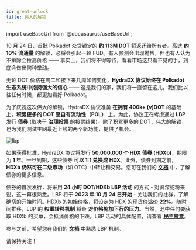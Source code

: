 ```yaml
---
id: great-unlock
title: 伟大的解锁
---
```


import useBaseUrl from '@docusaurus/useBaseUrl';

10 月 24 日，首批 Polkadot 众贷锁定的 **约 113M DOT** 将返还给所有者。高达 **约 10% 流通量** 的解锁，必将会引起一轮 FUD。有人预测会出现抛售，但也有人认为不排除会拉高价格 —— 事实上，我们将不得等待，看看市场这只看不见的手，到底会做出何种举动。

无论 DOT 价格在周二和接下来几周如何变化，**HydraDX 协议始终在 Polkadot 生态系统中抱持强大的信心** —— 这是我们的家，我们将一直留在这儿，我们比以往任何时候，都更加看好 Polkadot。

为了庆祝这次伟大的解锁，HydraDX 协议准备 **在拥有 400k+ (v)DOT** 的基础上，**积累更多的 DOT 至自有流动性（POL）** 上。为此，协议正在考虑通过 **LBP** 发行 **债券** (取决于 **[治理投票](https://hydradx.subsquare.io/democracy/referenda/84)** 的投票结果)。除了积累更多的 DOT，伟大的解锁，也为我们测试主网最近上线的两个新功能，提供了机会。

<div style={{textAlign: 'center'}}>
  <img alt="lbp" src={useBaseUrl('/great_unlock.jpg')} />
</div>

如果获得批准，HydraDX 协议将发行 **50,000,000 个 HDX 债券 (HDXb)**，期限为 **1 年**。一旦到期，这些债券 **可以 1:1 兑换成 HDX**。此外，债券到期之前，**HDXb 仍然可在二级市场**（如 OTC）中转让和交易。您可在我们的 **[文档](/bonds)** 中，了解债券的更多信息。

债券的首次发行，将采用 **24 小时 DOT/HDXb LBP 活动** 的方式 - 对资深蛇粉来说，这一幕很熟悉。LBP 将于 **2023 年 10 月 24 日开始** - 关注我们的社群，了解确切的开始时间。HDXb 的初始价格，将设定为 HDX 的现货价溢价 **22%**。随时间推移，LBP 的 **权重转移机制** 将会 **对价格施加下行的压力**。当然，池中任何要获取 HDXb 的买单，会抵消价格的下跌。LBP 活动的具体配置，请查看 **[民主投票](https://Hydradx.subsquare.io/democracy/referenda/84)**。

参与之前，希望您在我们的 **[文档](/lbp)** 中熟悉 LBP 机制。

请保持关注！
